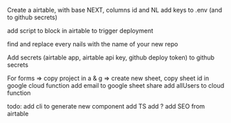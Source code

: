 Create a airtable, with base NEXT, columns id and NL
add keys to .env (and to github secrets)

add script to block in airtable to trigger deployment

find and replace every nails with the name of your new repo

Add secrets (airtable app, airtable api key, github deploy token) to github secrets

For forms =>
copy project in a & g =>
create new sheet,
copy sheet id in google cloud function
add email to google sheet share
add allUsers to cloud function

todo:
add cli to generate new component
add TS
add ?
add SEO from airtable
